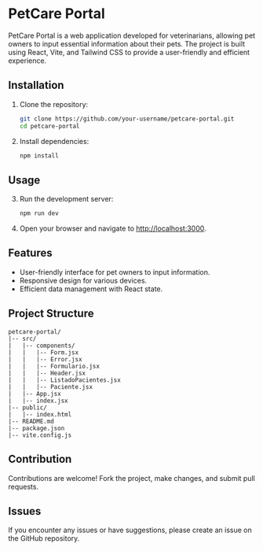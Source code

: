 
# PetCare Portal

PetCare Portal is a web application developed for veterinarians, allowing pet owners to input essential information about their pets. The project is built using React, Vite, and Tailwind CSS to provide a user-friendly and efficient experience.

## Installation

1. Clone the repository:

    ```bash
    git clone https://github.com/your-username/petcare-portal.git
    cd petcare-portal
    ```


2. Install dependencies:

    ```bash
    npm install
    ```

## Usage

3. Run the development server:

    ```bash
    npm run dev
    ```

4. Open your browser and navigate to [http://localhost:3000](http://localhost:3000).

## Features

-   User-friendly interface for pet owners to input information.
-   Responsive design for various devices.
-   Efficient data management with React state.

## Project Structure

```
petcare-portal/
|-- src/
|   |-- components/
|   |   |-- Form.jsx
|   |   |-- Error.jsx
|   |   |-- Formulario.jsx
|   |   |-- Header.jsx
|   |   |-- ListadoPacientes.jsx
|   |   |-- Paciente.jsx
|   |-- App.jsx
|   |-- index.jsx
|-- public/
|   |-- index.html
|-- README.md
|-- package.json
|-- vite.config.js
```

## Contribution

Contributions are welcome! Fork the project, make changes, and submit pull requests.

## Issues

If you encounter any issues or have suggestions, please create an issue on the GitHub repository.